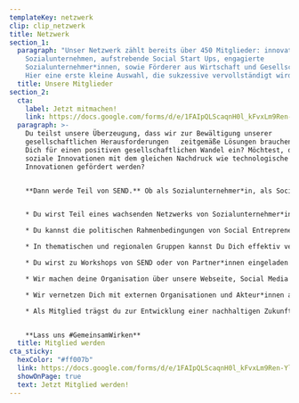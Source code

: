 ```yaml
---
templateKey: netzwerk
clip: clip_netzwerk
title: Netzwerk
section_1:
  paragraph: "Unser Netzwerk zählt bereits über 450 Mitglieder: innovative
    Sozialunternehmen, aufstrebende Social Start Ups, engagierte
    Sozialunternehmer*innen, sowie Förderer aus Wirtschaft und Gesellschaft.
    Hier eine erste kleine Auswahl, die sukzessive vervollständigt wird."
  title: Unsere Mitglieder
section_2:
  cta:
    label: Jetzt mitmachen!
    link: https://docs.google.com/forms/d/e/1FAIpQLScaqnH0l_kFvxLm9Ren-YlvyocbpNm4w46565noI9xQPkLodQ/viewform
  paragraph: >-
    Du teilst unsere Überzeugung, dass wir zur Bewältigung unserer
    gesellschaftlichen Herausforderungen   zeitgemäße Lösungen brauchen? Setzt
    Dich für einen positiven gesellschaftlichen Wandel ein? Möchtest, dass
    soziale Innovationen mit dem gleichen Nachdruck wie technologische
    Innovationen gefördert werden?


    **Dann werde Teil von SEND.** Ob als Sozialunternehmer*in, als Social Startup oder als Fördermitglied.


    * Du wirst Teil eines wachsenden Netzwerks von Sozialunternehmer*innen in Deutschland

    * Du kannst die politischen Rahmenbedingungen von Social Entrepreneurship in Deutschland aktiv mitgestalten

    * In thematischen und regionalen Gruppen kannst Du Dich effektiv vernetzen

    * Du wirst zu Workshops von SEND oder von Partner*innen eingeladen

    * Wir machen deine Organisation über unsere Webseite, Social Media und Auftritte auf Veranstaltungen sichtbar

    * Wir vernetzen Dich mit externen Organisationen und Akteur*innen aus der Politik und Gesellschaft

    * Als Mitglied trägst du zur Entwicklung einer nachhaltigen Zukunft bei


    **Lass uns #GemeinsamWirken**
  title: Mitglied werden
cta_sticky:
  hexColor: "#ff007b"
  link: https://docs.google.com/forms/d/e/1FAIpQLScaqnH0l_kFvxLm9Ren-YlvyocbpNm4w46565noI9xQPkLodQ/viewform
  showOnPage: true
  text: Jetzt Mitglied werden!
---
```

